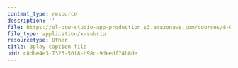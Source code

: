 ```yaml
---
content_type: resource
description: ''
file: https://ol-ocw-studio-app-production.s3.amazonaws.com/courses/8-06-quantum-physics-iii-spring-2018/c8dbe4e3732550f8b98c9deedf74b8de_PAlB9kA7c-s.vtt
file_type: application/x-subrip
resourcetype: Other
title: 3play caption file
uid: c8dbe4e3-7325-50f8-b98c-9deedf74b8de
---
```

